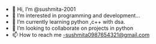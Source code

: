 - 👋 Hi, I’m @sushmita-2001
- 👀 I’m interested in programming and development...
- 🌱 I’m currently learning python ,c++ with dsa.
- 💞️ I’m looking to collaborate on projects in python
- 📫 How to reach me -sushmita0987654321@gmail.com

<!---
sushmita-2001/sushmita-2001 is a ✨ special ✨ repository because its `README.md` (this file) appears on your GitHub profile.
You can click the Preview link to take a look at your changes.
--->
